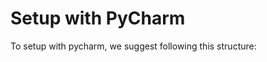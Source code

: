 # Setup with PyCharm

To setup with pycharm, we suggest following this structure:

> <include from="getting-setup.md" element-id="setup-structure"></include>